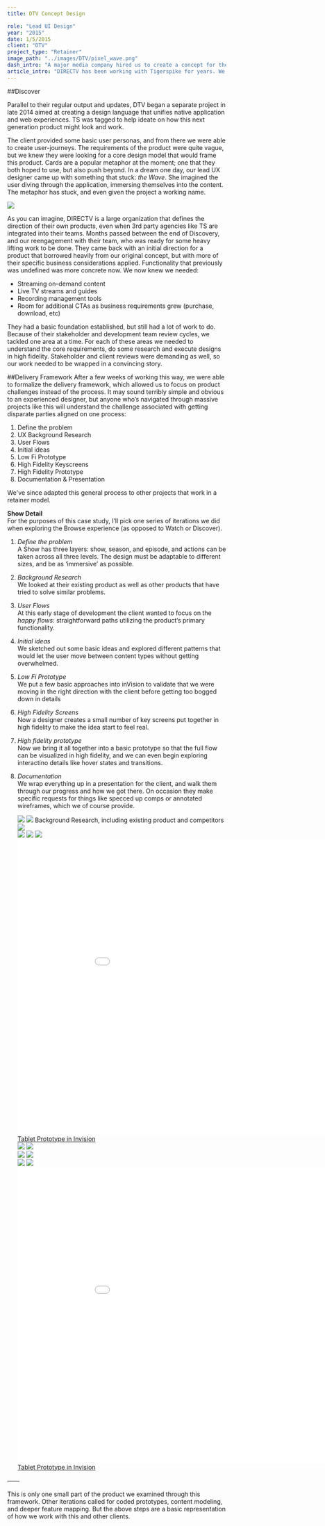 ```yaml
---
title: DTV Concept Design

role: "Lead UI Design"
year: "2015"
date: 1/5/2015
client: "DTV"
project_type: "Retainer"
image_path: "../images/DTV/pixel_wave.png"
dash_intro: "A major media company hired us to create a concept for their new cross-platform digital streaming product"
article_intro: "DIRECTV has been working with Tigerspike for years. We have been providing consulting work and production support across a mind-boggling array of devices and platforms. DTV is a big player in the media distribution world, and wants their content available wherever there is a screen. While this allows their products to accessible to a wide audience, it also makes their range difficult to maintain and occasionally inconsistent."
---
```


##Discover

Parallel to their regular output and updates, DTV began a separate project in late 2014 aimed at creating a design language that unifies native application and web experiences. TS was tagged to help ideate on how this next generation product might look and work. 

The client provided some basic user personas, and from there we were able to create user-journeys. The requirements of the product were quite vague, but we knew they were looking for a core design model that would frame this product. Cards are a popular metaphor at the moment; one that they both hoped to use, but also push beyond. In a dream one day, our lead UX designer came up with something that stuck: *the Wave*. She imagined the user diving through the application, immersing themselves into the content. The metaphor has stuck, and even given the project a working name. 

<div class="image-wrapper image-full gray-bg">
	<img src="../images/DTV/diagram-7pm.png" />
</div>

As you can imagine, DIRECTV is a large organization that defines the direction of their own products, even when 3rd party agencies like TS are integrated into their teams. Months passed between the end of Discovery, and our reengagement with their team, who was ready for some heavy lifting work to be done. They came back with an initial direction for a product that borrowed heavily from our original concept, but with more of their specific business considerations applied. Functionality that previously was undefined was more concrete now. We now knew we needed:
- Streaming on-demand content
- Live TV streams and guides
- Recording management tools
- Room for additional CTAs as business requirements grew (purchase, download, etc)

They had a basic foundation established, but still had a lot of work to do. Because of their stakeholder and development team review cycles, we tackled one area at a time. For each of these areas we needed to understand the core requirements, do some research and execute designs in high fidelity. Stakeholder and client reviews were demanding as well, so our work needed to be wrapped in a convincing story.

##Delivery Framework
After a few weeks of working this way, we were able to formalize the delivery framework, which allowed us to focus on product challenges instead of the process. It may sound terribly simple and obvious to an experienced designer, but anyone who’s navigated through massive projects like this will understand the challenge associated with getting disparate parties aligned on one process:

1. Define the problem
2. UX Background Research
3. User Flows
4. Initial ideas
5. Low Fi Prototype
6. High Fidelity Keyscreens
7. High Fidelity Prototype
8. Documentation & Presentation


We've since adapted this general process to other projects that work in a retainer model.


**Show Detail**  
For the purposes of this case study, I’ll pick one series of iterations we did when exploring the Browse experience (as opposed to Watch or Discover).  

1. *Define the problem*  
A Show has three layers: show, season, and episode, and actions can be taken across all three levels. The design must be adaptable to different sizes, and be as ‘immersive’ as possible.

2. *Background Research*  
We looked at their existing product as well as other products that have tried to solve similar problems.

3. *User Flows*  
At this early stage of development the client wanted to focus on the *happy flows*: straightforward paths utilizing the product’s primary functionality.

4. *Initial ideas*  
We sketched out some basic ideas and explored different patterns that would let the user move between content types without getting overwhelmed.

5. *Low Fi Prototype*  
We put a few basic approaches into inVision to validate that we were moving in the right direction with the client before getting too bogged down in details  

6. *High Fidelity Screens*  
Now a designer creates a small number of key screens put together in high fidelity to make the idea start to feel real. 

7. *High fidelity prototype*  
Now we bring it all together into a basic prototype so that the full flow can be visualized in high fidelity, and we can even begin exploring interactino details like hover states and transitions.

8. *Documentation*  
We wrap everything up in a presentation for the client, and walk  them through our progress and how we got there. On occasion they make specific requests for things like specced up comps or annotated wireframes, which we of course provide.


	<div class="image-wrapper extra-large image-two-across gray-bg">
	  <img src="../images/DTV/bg-research-1.png" />
	  <img src="../images/DTV/bg-research-2.png" />
	  <span class="caption">Background Research, including existing product and competitors</span>
	</div>

	
	<div class="image-wrapper image-full">
		<img src="../images/DTV/flows-1.png" />
	</div>


	<div class="image-wrapper extra-large image-three-across">
		<img src="../images/DTV/initial-ideas-1.jpg" />
		<img src="../images/DTV/initial-ideas-2.jpg" />
		<img src="../images/DTV/initial-ideas-3.jpg" />
	</div>


	<div class="prototype-wrapper tablet">
		<div class="row">
			<iframe width="956" height="682" src="//invis.io/BQ2WG33XY" frameborder="0" allowfullscreen></iframe>
		</div>
		<a class="button tertiary" href="https://invis.io/S92WG32RT">Tablet Prototype in Invision</a>
	</div>


	<div class="image-wrapper large image-two-across">
		<img src="../images/DTV/hifi-tablet-2.jpg" />
		<img src="../images/DTV/hifi-tablet-3.jpg" />
	</div>


	<div class="image-wrapper large centered image-two-across">
		<img src="../images/DTV/hifi-tablet-4.jpg" />
		<img src="../images/DTV/hifi-tablet-5.jpg" />
	</div>


	<div class="image-wrapper small centered image-two-across">
		<img src="../images/DTV/hifi-mobile-1.jpg" />
		<img src="../images/DTV/hifi-mobile-2.jpg" />
	</div>


	<div class="prototype-wrapper tablet">
		<div class="row">
			<iframe width="956" height="682" src="//invis.io/9T33P2IQB" frameborder="0" allowfullscreen></iframe>
		</div>
		<a class="button tertiary" href="https://invis.io/SU33P2HYM">Tablet Prototype in Invision</a>
	</div>

——

This is only one small part of the product we examined through this framework. Other iterations called for coded prototypes, content modeling, and deeper feature mapping. But the above steps are a basic representation of how we work with this and other clients. 

